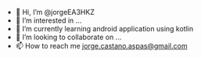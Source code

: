 - 👋 Hi, I’m @jorgeEA3HKZ
- 👀 I’m interested in ...
- 🌱 I’m currently learning android application using kotlin
- 💞️ I’m looking to collaborate on ...
- 📫 How to reach me jorge.castano.aspas@gmail.com

<!---
jorgeEA3HKZ/jorgeEA3HKZ is a ✨ special ✨ repository because its `README.md` (this file) appears on your GitHub profile.
You can click the Preview link to take a look at your changes.
--->
